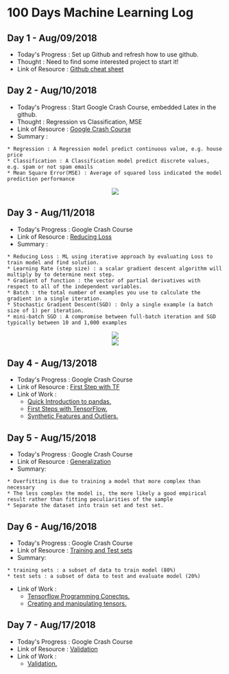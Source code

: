 # 100 Days Machine Learning Log

## Day 1 - Aug/09/2018
- Today's Progress : Set up Github and refresh how to use github.
- Thought : Need to find some interested project to start it!
- Link of Resource : <a href="https://education.github.com/git-cheat-sheet-education.pdf">Github cheat sheet</a>

## Day 2 - Aug/10/2018
- Today's Progress : Start Google Crash Course, embedded Latex in the github.
- Thought : Regression vs Classification, MSE
- Link of Resource : <a href="https://developers.google.com/machine-learning/crash-course/">Google Crash Course</a>
- Summary :
```
* Regression : A Regression model predict continuous value, e.g. house price
* Classification : A Classification model predict discrete values, e.g. spam or not spam emails
* Mean Square Error(MSE) : Average of squared loss indicated the model prediction performance
```
<p align ="center">
<img src="https://latex.codecogs.com/svg.latex?MSE%20=\frac{1}{N}%20\sum_{(x,y)\in%20D}%20(y%20-%20prediction(x))^2" />
</p>

## Day 3 - Aug/11/2018
- Today's Progress : Google Crash Course
- Link of Resource : <a href="https://developers.google.com/machine-learning/crash-course/reducing-loss/video-lecture">Reducing Loss</a>
- Summary :
```
* Reducing Loss : ML using iterative approach by evaluating Loss to train model and find solution.
* Learning Rate (step size) : a scalar gradient descent algorithm will multiply by to determine next step.
* Gradient of function : the vector of partial derivatives with respect to all of the independent variables.
* Batch : the total number of examples you use to calculate the gradient in a single iteration.
* Stochastic Gradient Descent(SGD) : Only a single example (a batch size of 1) per iteration.
* mini-batch SGD : A compromise between full-batch iteration and SGD typically between 10 and 1,000 examples
```
<p align ="center">
<img src="https://latex.codecogs.com/svg.latex?f(x,y)%20=%20e^{2y}\sin(x)" />
<br>
<img src="https://latex.codecogs.com/svg.latex?\nabla%20f(x,y)%20=%20\left(\frac{\partial%20f}{\partial%20x}(x,y),%20\frac{\partial%20f}{\partial%20y}(x,y)\right)%20=%20(e^{2y}\cos(x),%202e^{2y}\sin(x))" />
</p>

## Day 4 - Aug/13/2018
- Today's Progress : Google Crash Course
- Link of Resource : <a href="https://developers.google.com/machine-learning/crash-course/first-steps-with-tensorflow/programming-exercises">First Step with TF</a>
- Link of Work :
  * <a href="Work/intro_to_pandas.ipynb"> Quick Introduction to pandas.</a>
  * <a href="Work/first_steps_with_tensor_flow.ipynb"> First Steps with TensorFlow.</a>
  * <a href="Work/synthetic_features_and_outliers.ipynb"> Synthetic Features and Outliers.</a>

## Day 5 - Aug/15/2018
- Today's Progress : Google Crash Course
- Link of Resource : <a  href="https://developers.google.com/machine-learning/crash-course/generalization/peril-of-overfitting">Generalization</a>
- Summary:
```
* Overfitting is due to training a model that more complex than necessary
* The less complex the model is, the more likely a good empirical result rather than fitting peculiarities of the sample
* Separate the dataset into train set and test set.
```

## Day 6 - Aug/16/2018
- Today's Progress : Google Crash Course
- Link of Resource : <a  href="https://developers.google.com/machine-learning/crash-course/training-and-test-sets/splitting-data">Training and Test sets</a>
- Summary:
```
* training sets : a subset of data to train model (80%)
* test sets : a subset of data to test and evaluate model (20%)
```
- Link of Work :
  * <a href="Work/tensorflow_programming_concepts.ipynb">Tensorflow Programming Conectps. </a>
  * <a href="Work/creating_and_manipulating_tensors.ipynb"> Creating and manipulating tensors. </a>


## Day 7 - Aug/17/2018
- Today's Progress : Google Crash Course
- Link of Resource : <a  href="https://developers.google.com/machine-learning/crash-course/validation/another-partition">Validation</a>
- Link of Work :
  * <a href="Work/validation.ipynb"> Validation. </a>
